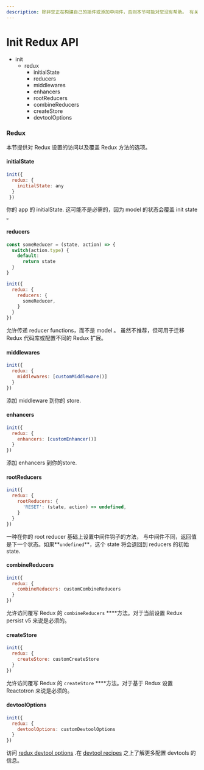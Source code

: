 ```yaml
---
description: 除非您正在构建自己的插件或添加中间件，否则本节可能对您没有帮助。 有关常见 init 选项的列表，请参阅 @rematch / core API
---
```


# Init Redux API



* init
  * redux
    * initialState
    * reducers
    * middlewares
    * enhancers
    * rootReducers
    * combineReducers
    * createStore
    * devtoolOptions

### Redux

本节提供对 Redux 设置的访问以及覆盖 Redux 方法的选项。

#### initialState

```javascript
init({
  redux: {
    initialState: any
  }
 })
```

你的 app 的 initialState. 这可能不是必需的，因为 model 的状态会覆盖 init state 。

#### reducers

```javascript
const someReducer = (state, action) => {
  switch(action.type) {
    default:
      return state
  }
}

init({
  redux: {
    reducers: {
      someReducer,
    }
  }
})
```

允许传递 reducer functions，而不是 model 。 虽然不推荐，但可用于迁移 Redux 代码库或配置不同的 Redux 扩展。

#### middlewares

```javascript
init({
  redux: {
    middlewares: [customMiddleware()]
  }
})
```

添加 middleware 到你的 store.

#### enhancers

```javascript
init({
  redux: {
    enhancers: [customEnhancer()]
  }
})
```

添加 enhancers 到你的store.

#### rootReducers

```javascript
init({
  redux: {
    rootReducers: {
      'RESET': (state, action) => undefined,
    }
  }
})
```

一种在你的 root reducer 基础上设置中间件钩子的方法， 与中间件不同，返回值是下一个状态。如果**`undefined`**，这个 state 将会退回到 reducers 的初始 state.

#### combineReducers

```javascript
init({
  redux: {
    combineReducers: customCombineReducers
  }
})
```

允许访问覆写 Redux 的 `combineReducers` ****方法。对于当前设置 Redux persist v5 来说是必须的。

#### createStore

```javascript
init({
  redux: {
    createStore: customCreateStore
  }
})
```

允许访问覆写 Redux 的 `createStore` ****方法。对于基于 Redux 设置 Reactotron 来说是必须的。

#### devtoolOptions

```javascript
init({
  redux: {
    devtoolOptions: customDevtoolOptions
  }
})
```

访问 [redux devtool options](https://github.com/zalmoxisus/redux-devtools-extension/blob/master/docs/API/Arguments.md) .在 [devtool recipes](https://rematch.gitbooks.io/rematch/docs/recipes/devtools) 之上了解更多配置 devtools 的信息。




